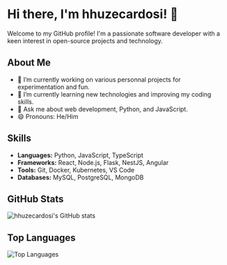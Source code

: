 # Hi there, I'm hhuzecardosi! 👋

Welcome to my GitHub profile! I'm a passionate software developer with a keen interest in open-source projects and technology.

## About Me

- 🔭 I’m currently working on various personnal projects for experimentation and fun.
- 🌱 I’m currently learning new technologies and improving my coding skills.
- 💬 Ask me about web development, Python, and JavaScript.
- 😄 Pronouns: He/Him

## Skills

- **Languages:** Python, JavaScript, TypeScript
- **Frameworks:** React, Node.js, Flask, NestJS, Angular
- **Tools:** Git, Docker, Kubernetes, VS Code
- **Databases:** MySQL, PostgreSQL, MongoDB

## GitHub Stats

![hhuzecardosi's GitHub stats](https://github-readme-stats.vercel.app/api?username=hhuzecardosi&show_icons=true&theme=radical)

## Top Languages

![Top Languages](https://github-readme-stats.vercel.app/api/top-langs/?username=hhuzecardosi&layout=compact&theme=radical)
